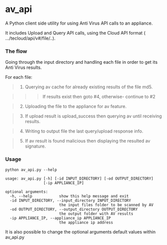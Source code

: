 # av_api
A Python client side utility for using Anti Virus API calls to an appliance.

It includes Upload and Query API calls, using the Cloud API format ( …/tecloud/api/v#/file/..).

### The flow
Going through the input directory and handling each file in order to get its Anti Virus results.

For each file:

> 1. Querying av cache for already existing results of the file md5.

>>> If results exist then goto #4, otherwise- continue to #2
    
> 2. Uploading the file to the appliance for av feature.
    
> 3. If upload result is upload_success then querying av until receiving results.

> 4. Writing to output file the last query/upload response info.
    
> 5. If av result is found malicious then displaying the resulted av signature.

### Usage
~~~~
python av_api.py --help

usage: av_api.py [-h] [-id INPUT_DIRECTORY] [-od OUTPUT_DIRECTORY]
                 [-ip APPLIANCE_IP]

optional arguments:
  -h, --help            show this help message and exit
  -id INPUT_DIRECTORY, --input_directory INPUT_DIRECTORY
                        the input files folder to be scanned by AV
  -od OUTPUT_DIRECTORY, --output_directory OUTPUT_DIRECTORY
                        the output folder with AV results
  -ip APPLIANCE_IP, --appliance_ip APPLIANCE_IP
                        the appliance ip address

~~~~
It is also possible to change the optional arguments default values within av_api.py

